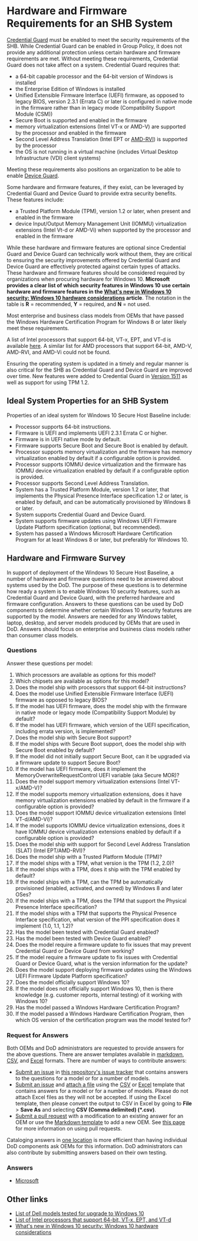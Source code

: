 # Hardware and Firmware Requirements for an SHB System

[Credential Guard](https://technet.microsoft.com/en-us/library/mt483740(v=vs.85).aspx) must be enabled to meet the security requirements of the SHB. While Credential Guard can be enabled in Group Policy, it does not provide any additional protection unless certain hardware and firmware requirements are met. Without meeting these requirements, Credential Guard does not take affect on a system. Credential Guard requires that: 
* a 64-bit capable processor and the 64-bit version of Windows is installed
* the Enterprise Edition of Windows is installed
* Unified Extensible Firmware Interface (UEFI) firmware, as opposed to legacy BIOS, version 2.3.1 (Errata C) or later is configured in native mode in the firmware rather than in legacy mode (Compatibility Support Module (CSM))
* Secure Boot is supported and enabled in the firmware
* memory virtualization extensions (Intel VT-x or AMD-V) are supported by the processor and enabled in the firmware
* Second Level Address Translation (Intel EPT or [AMD-RVI](http://support.amd.com/en-us/kb-articles/Pages/GPU120AMDRVICPUsHyperVWin8.aspx)) is supported by the processor
* the OS is not running in a virtual machine (includes Virtual Desktop Infrastructure (VDI) client systems)

Meeting these requirements also positions an organization to be able to enable [Device Guard](https://technet.microsoft.com/en-us/library/mt463091(v=vs.85).aspx).

Some hardware and firmware features, if they exist, can be leveraged by Credential Guard and Device Guard to provide extra security benefits. These features include: 
* a Trusted Platform Module (TPM), version 1.2 or later, when present and enabled in the firmware
* device Input/Output Memory Management Unit (IOMMU) virtualization extensions (Intel Vt-d or AMD-Vi) when supported by the processor and enabled in the firmware 

While these hardware and firmware features are optional since Credential Guard and Device Guard can technically work without them, they are critical to ensuring the security improvements offered by Credential Guard and Device Guard are effectively protected against certain types of attacks. These hardware and firmware features should be considered required by organizations when procuring hardware for Windows 10. **Microsoft provides a clear list of which security features in Windows 10 use certain hardware and firmware features in the [What's new in Windows 10 security: Windows 10 hardware considerations](https://technet.microsoft.com/en-us/library/mt637125(v=vs.85).aspx#hardware) article**. The notation in the table is **R** = recommended, **Y** = required, and **N** = not used.

Most enterprise and business class models from OEMs that have passed the Windows Hardware Certification Program for Windows 8 or later likely meet these requirements.


A list of Intel processors that support 64-bit, VT-x, EPT, and VT-d is available [here](http://ark.intel.com/Search/Advanced?s=t&InstructionSet=64-bit&VTX=true&ExtendedPageTables=true&VTD=true). A similar list for AMD processors that support 64-bit, AMD-V, AMD-RVI, and AMD-Vi could not be found.


Ensuring the operating system is updated in a timely and regular manner is also critical for the SHB as Credential Guard and Device Guard are improved over time. New features were added to Credential Guard in [Version 1511](https://technet.microsoft.com/en-us/library/mt621547(v=vs.85).aspx) as well as support for using TPM 1.2.

## Ideal System Properties for an SHB System
Properties of an ideal system for Windows 10 Secure Host Baseline include:
* Processor supports 64-bit instructions.
* Firmware is UEFI and implements UEFI 2.3.1 Errata C or higher.
* Firmware is in UEFI native mode by default.
* Firmware supports Secure Boot and Secure Boot is enabled by default.
* Processor supports memory virtualization and the firmware has memory virtualization enabled by default if a configurable option is provided.
* Processor supports IOMMU device virtualization and the firmware has IOMMU device virtualization enabled by default if a configurable option is provided.
* Processor supports Second Level Address Translation.
* System has a Trusted Platform Module, version 1.2 or later, that implements the Physical Presence Interface specification 1.2 or later, is enabled by default, and can be automatically provisioned by Windows 8 or later.
* System supports Credential Guard and Device Guard.
* System supports firmware updates using Windows UEFI Firmware Update Platform specification (optional, but recommended).
* System has passed a Windows Microsoft Hardware Certification Program for at least Windows 8 or later, but preferably for Windows 10.

## Hardware and Firmware Survey
In support of deployment of the Windows 10 Secure Host Baseline, a number of hardware and firmware questions need to be answered about systems used by the DoD. The purpose of these questions is to determine how ready a system is to enable Windows 10 security features, such as Credential Guard and Device Guard, with the preferred hardware and firmware configuration. Answers to these questions can be used by DoD components to determine whether certain Windows 10 security features are supported by the model. Answers are needed for any Windows tablet, laptop, desktop, and server models produced by OEMs that are used in DoD. Answers should focus on enterprise and business class models rather than consumer class models. 

### Questions

Answer these questions per model:

1. Which processors are available as options for this model?
1. Which chipsets are available as options for this model?
1. Does the model ship with processors that support 64-bit instructions? 
1. Does the model use Unified Extensible Firmware Interface (UEFI) firmware as opposed to legacy BIOS? 
1. If the model has UEFI firmware, does the model ship with the firmware in native mode or legacy mode (Compatibility Support Module) by default? 
1. If the model has UEFI firmware, which version of the UEFI specification, including errata version, is implemented? 
1. Does the model ship with Secure Boot support? 
1. If the model ships with Secure Boot support, does the model ship with Secure Boot enabled by default? 
1. If the model did not initially support Secure Boot, can it be upgraded via a firmware update to support Secure Boot? 
1. If the model has UEFI firmware, does it implement the MemoryOverwriteRequestControl UEFI variable (aka Secure MOR)? 
1. Does the model support memory virtualization extensions (Intel VT-x/AMD-V)? 
1. If the model supports memory virtualization extensions, does it have memory virtualization extensions enabled by default in the firmware if a configurable option is provided? 
1. Does the model support IOMMU device virtualization extensions (Intel VT-d/AMD-Vi)? 
1. If the model supports IOMMU device virtualization extensions, does it have IOMMU device virtualization extensions enabled by default if a configurable option is provided? 
1. Does the model ship with support for Second Level Address Translation (SLAT) (Intel EPT/AMD-RVI)? 
1. Does the model ship with a Trusted Platform Module (TPM)? 
1. If the model ships with a TPM, what version is the TPM (1.2, 2.0)? 
1. If the model ships with a TPM, does it ship with the TPM enabled by default? 
1. If the model ships with a TPM, can the TPM be automatically provisioned (enabled, activated, and owned) by Windows 8 and later OSes? 
1. If the model ships with a TPM, does the TPM that support the Physical Presence Interface specification? 
1. If the model ships with a TPM that supports the Physical Presence Interface specification, what version of the PPI specification does it implement (1.0, 1.1, 1.2)? 
1. Has the model been tested with Credential Guard enabled? 
1. Has the model been tested with Device Guard enabled? 
1. Does the model require a firmware update to fix issues that may prevent Credential Guard or Device Guard from working? 
1. If the model require a firmware update to fix issues with Credential Guard or Device Guard, what is the version information for the update? 
1. Does the model support deploying firmware updates using the Windows UEFI Firmware Update Platform specification? 
1. Does the model officially support Windows 10? 
1. If the model does not officially support Windows 10, then is there knowledge (e.g. customer reports, internal testing) of it working with Windows 10? 
1. Has the model passed a Windows Hardware Certification Program? 
1. If the model passed a Windows Hardware Certification Program, then which OS version of the certification program was the model tested for? 

### Request for Answers

Both OEMs and DoD administrators are requested to provide answers for the above questions. There are answer templates available in [markdown](./Template.md), [CSV](./Template.csv), and [Excel](./Template.xlsx) formats. There are number of ways to contribute answers:
* [Submit an issue](https://github.com/iadgov/Secure-Host-Baseline/issues/new) in [this repository's issue tracker](https://github.com/iadgov/Secure-Host-Baseline/issues) that contains answers to the questions for a model or for a number of models. 
* [Submit an issue](https://github.com/iadgov/Secure-Host-Baseline/issues/new) and [attach a file](https://help.github.com/articles/file-attachments-on-issues-and-pull-requests/) using the [CSV](./Template.csv) or [Excel](./Template.xlsx) template that contains answers for a model or for a number of models. Please do not attach Excel files as they will not be accepted. If using the Excel template, then please convert the output to CSV in Excel by going to **File** > **Save As** and selecting **CSV (Comma delimited) (\*.csv)**.
* [Submit a pull request](https://help.github.com/articles/creating-a-pull-request/) with a modification to an existing answer for an OEM or use the [Markdown template](./Template.md) to add a new OEM. See [this page](https://help.github.com/articles/using-pull-requests/) for more information on using pull requests.

Cataloging answers in [one location](./) is more efficient than having individual DoD components ask OEMs for this information. DoD administrators can also contribute by submitting answers based on their own testing. 

### Answers

* [Microsoft](./Microsoft/Microsoft.md)

## Other links

* [List of Dell models tested for upgrade to Windows 10](http://www.dell.com/support/article/us/en/19/SLN297954)
* [List of Intel processors that support 64-bit, VT-x, EPT, and VT-d](http://ark.intel.com/Search/Advanced?s=t&InstructionSet=64-bit&VTX=true&ExtendedPageTables=true&VTD=true)
* [What's new in Windows 10 security: Windows 10 hardware considerations](https://technet.microsoft.com/en-us/library/mt637125(v=vs.85).aspx#hardware)